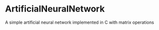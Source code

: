 # ArtificialNeuralNetwork
A simple artificial neural network implemented in C with matrix operations
